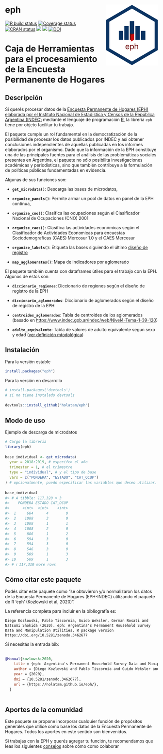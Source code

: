
<!-- README.md is generated from README.Rmd. Please edit that file -->

# eph <img src='man/figures/logo.png' align="right" height="200" style="float:right; height:200px;" />

<!-- badges: start -->

[![R build
status](https://github.com/holatam/eph/workflows/R-CMD-check/badge.svg)](https://github.com/holatam/eph/actions)
[![Coverage
status](https://codecov.io/gh/holatam/eph/branch/master/graph/badge.svg)](https://app.codecov.io/gh/holatam/eph?branch=master)
[![CRAN
status](https://www.r-pkg.org/badges/version/eph)](https://cran.r-project.org/package=eph)
[![](http://cranlogs.r-pkg.org/badges/grand-total/eph?color=blue)](https://cran.r-project.org/package=eph)
[![](http://cranlogs.r-pkg.org/badges/last-month/eph?color=blue)](https://cran.r-project.org/package=eph)
[![DOI](https://zenodo.org/badge/142294444.svg)](https://zenodo.org/badge/latestdoi/142294444)

<!-- badges: end -->

# Caja de Herramientas para el procesamiento de la Encuesta Permanente de Hogares

## Descripción

Si querés procesar datos de la [Encuesta Permanente de Hogares (EPH)
elaborada por el Instituto Nacional de Estadística y Censos de la
República Argentina
(INDEC)](https://www.indec.gob.ar/bases-de-datos.asp) mediante el
lenguaje de programación [R](https://www.r-project.org/), la librería
`eph` tiene por objeto facilitar tu trabajo.

El paquete cumple un rol fundamental en la democratización de la
posibilidad de procesar los datos publicados por INDEC y así obtener
conclusiones independientes de aquellas publicadas en los informes
elaborados por el organismo. Dado que la información de la EPH
constituye una de las principales fuentes para el análisis de las
problemáticas sociales presentes en Argentina, el paquete no sólo
posibilita investigaciones académicas y periodísticas, sino que también
contribuye a la formulación de políticas públicas fundamentadas en
evidencia.

Algunas de sus funciones son:

- **`get_microdata()`**: Descarga las bases de microdatos,

- **`organize_panels()`**: Permite armar un pool de datos en panel de la
  EPH continua,

- **`organize_cno()`**: Clasifica las ocupaciones según el Clasificador
  Nacional de Ocupaciones (CNO) 2001

- **`organize_caes()`**: Clasifica las actividades económicas según el
  Clasificador de Actividades Economicas para encuestas
  Sociodemograficas (CAES) Mercosur 1.0 y el CAES Mercosur

- **`organize_labels()`**: Etiqueta las bases siguiendo el último
  [diseño de
  registro](https://www.indec.gob.ar/ftp/cuadros/menusuperior/eph/EPH_registro_t218.pdf)

- **`map_agglomerates()`**: Mapa de indicadores por aglomerado

El paquete también cuenta con dataframes útiles para el trabajo con la
EPH. Algunos de estos son:

- **`diccionario_regiones`**: Diccionario de regiones según el diseño de
  registro de la EPH

- **`diccionario_aglomerados`**: Diccionario de aglomerados según el
  diseño de registro de la EPH

- **`centroides_aglomerados`**: Tabla de centroides de los aglomerados
  (basado en <https://www.indec.gob.ar/indec/web/Nivel4-Tema-1-39-120>)

- **`adulto_equivalente`**: Tabla de valores de adulto equivalente segun
  sexo y edad ([ver definición
  mtodológica](https://www.indec.gob.ar/ftp/cuadros/sociedad/preguntas_frecuentes_cba_cbt.pdf))

## Instalación

Para la versión estable

``` r
install.packages("eph")
```

Para la versión en desarrollo

``` r
# install.packages('devtools')
# si no tiene instalado devtools

devtools::install_github("holatam/eph")
```

## Modo de uso

Ejemplo de descarga de microdatos

``` r
# Cargo la libreria
library(eph)

base_individual <- get_microdata(
  year = 2018:2019, # especifco el año
  trimester = 1, # el trimestre
  type = "individual", # y el tipo de base
  vars = c("PONDERA", "ESTADO", "CAT_OCUP")
) # opcionalmente, puedo especificar las variables que deseo utilizar.

base_individual
#> # A tibble: 117,320 × 3
#>    PONDERA ESTADO CAT_OCUP
#>      <int>  <int>    <int>
#>  1     684      4        0
#>  2    1008      3        0
#>  3    1008      1        1
#>  4    1008      2        0
#>  5     886      1        2
#>  6     594      3        0
#>  7     594      3        0
#>  8     546      3        0
#>  9     509      1        3
#> 10     509      1        3
#> # ℹ 117,310 more rows
```

## Cómo citar este paquete

Podés citar este paquete como “se obtuvieron y/o normalizaron los datos
de la Encuesta Permanente de Hogares (EPH-INDEC) utilizando el paquete
de R ‘eph’ (Kozlowski et al, 2020)”.

La referencia completa para incluir en la bibliografía es:

    Diego Kozlowski, Pablo Tiscornia, Guido Weksler, German Rosati and Natsumi Shokida (2020). eph: Argentina's Permanent Household Survey Data and Manipulation Utilities. R package version https://doi.org/10.5281/zenodo.3462677

Si necesitás la entrada bib:

``` bib

@Manual{kozlowski2020,
    title = {eph: Argentina's Permanent Household Survey Data and Manipulation Utilities},
    author = {Diego Kozlowski and Pablo Tiscornia and Guido Weksler and German Rosati and Natsumi Shokida},
    year = {2020},
    doi = {10.5281/zenodo.3462677},
    url = {https://holatam.github.io/eph/},
  }
  
```

## Aportes de la comunidad

Este paquete se propone incorporar cualquier función de propósitos
generales que utilice como base los datos de la Encuesta Permanente de
Hogares. Todos los aportes en este sentido son bienvenidos.

Si trabajas con la EPH y querés agregar tu función, te recomendamos que
leas los siguientes
[consejos](https://github.com/holatam/eph/blob/master/docs/CONTRIBUTING.md)
sobre cómo como colaborar
